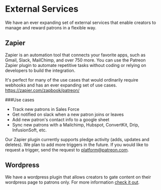 # External Services
We have an ever expanding set of external services that enable creators to manage and reward patrons in a flexible way.

## Zapier
Zapier is an automation tool that connects your favorite apps, such as Gmail, Slack, MailChimp, and over 750 more. You can use the Patreon Zapier plugin to automate repetitive tasks without coding or relying on developers to build the integration.

It's perfect for many of the use cases that would ordinarily require webhooks and has an ever expanding set of use cases.
<a href="https://zapier.com/zapbook/patreon/" target="_blank">https://zapier.com/zapbook/patreon/</a>

###Use cases
* Track new patrons in Sales Force
* Get notified on slack when a new patron joins or leaves
* Add new patron's contact info to a google sheet
* Sync new patrons with a Mailchimp, Hubspot, ConvertKit, Drip, InfusionSoft, etc.


Our Zapier plugin currently supports pledge activity (adds, updates and deletes). We plan to add more triggers in the future. If you would like to request a trigger, send the request to [platform@patreon.com](mailto:platform@patreon.com).

## Wordpress
We have a wordpress plugin that allows creators to gate content on their wordpress page to patrons only. For more information [check it out](https://github.com/Patreon/patreon-wordpress).
